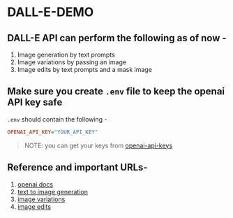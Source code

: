 # DALL-E-DEMO


## DALL-E API can perform the following as of now -

1. Image generation by text prompts
2. Image variations by passing an image
3. Image edits by text prompts and a mask image

## Make sure you create `.env` file to keep the openai API key safe

`.env` should contain the following -

```ini
OPENAI_API_KEY="YOUR_API_KEY"
```

> NOTE: you can get your keys from [openai-api-keys](https://platform.openai.com/account/api-keys)

## Reference and important URLs-

1. [openai docs](https://platform.openai.com/docs/guides/images)
2. [text to image generation](https://platform.openai.com/docs/guides/images/generations)
3. [image variations](https://platform.openai.com/docs/guides/images/variations)
4. [image edits](https://platform.openai.com/docs/guides/images/edits)

